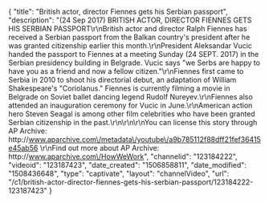 {
    "title": "British actor, director Fiennes gets his Serbian passport",
    "description": "(24 Sep 2017) BRITISH ACTOR, DIRECTOR FIENNES GETS HIS SERBIAN PASSPORT\r\nBritish actor and director Ralph Fiennes has received a Serbian passport from the Balkan country's president after he was granted citizenship earlier this month.\r\nPresident Aleksandar Vucic handed the passport to Fiennes at a meeting Sunday (24 SEPT. 2017) in the Serbian presidency building in Belgrade. Vucic says \"we Serbs are happy to have you as a friend and now a fellow citizen.\"\r\nFiennes first came to Serbia in 2010 to shoot his directorial debut, an adaptation of William Shakespeare's \"Coriolanus.\" Fiennes is currently filming a movie in Belgrade on Soviet ballet dancing legend Rudolf Nureyev.\r\nFiennes also attended an inauguration ceremony for Vucic in June.\r\nAmerican action hero Steven Seagal is among other film celebrities who have been granted Serbian citizenship in the past.\r\n\r\n\r\nYou can license this story through AP Archive: http:\/\/www.aparchive.com\/metadata\/youtube\/a9b785112f88dff21fef36415e45ab56 \r\nFind out more about AP Archive: http:\/\/www.aparchive.com\/HowWeWork",
    "channelid": "123184222",
    "videoid": "123187423",
    "date_created": "1506858811",
    "date_modified": "1508436648",
    "type": "captivate",
    "layout": "channelVideo",
    "url": "\/c1\/british-actor-director-fiennes-gets-his-serbian-passport\/123184222-123187423"
}